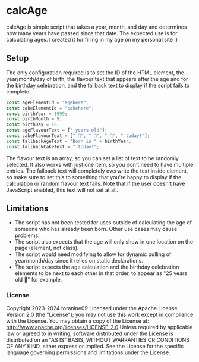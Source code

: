 # calcAge
calcAge is simple script that takes a year, month, and day and determines how many years have passed since that date. The expected use is for calculating ages. I created it for filling in my age on my personal site :)

## Setup
The only configuration required is to set the ID of the HTML element, the year/month/day of birth, the flavour text that appears after the age and for the birthday celebration, and the fallback text to display if the script fails to complete.
```js
const ageElementId = "agehere";
const cakeElementId = "cakehere";
const birthYear = 1999;
const birthMonth = 9;
const birthDay = 16;
const ageFlavourText = [" years old"];
const cakeFlavourText = [" 🎉", " 🎂", " 🍰", " today!"];
const fallbackAgeText = "Born in " + birthYear;
const fallbackCakeText = " today!";
```
The flavour text is an array, so you can set a list of text to be randomly selected. It also works with just one item, so you don't need to have multiple entries.
The fallback text will completely overwrite the text inside element, so make sure to set this to something that you're happy to display if the calculation or random flavour text fails. Note that if the user doesn't have JavaScript enabled, this text will not set at all.

## Limitations
- The script has not been tested for uses outside of calculating the age of someone who has already been born. Other use cases may cause problems.
- The script also expects that the age will only show in one location on the page (element, not class).
- The script would need modifying to allow for dynamic pulling of year/month/day since it relies on static declarations.
- The script expects the age calculation and the birthday celebration elements to be next to each other in that order, to appear as "25 years old 🎉" for example.

### License
Copyright 2023-2024 toranine09
Licensed under the Apache License, Version 2.0 (the "License"); you may not use this work except in compliance with the License.
You may obtain a copy of the License at: http://www.apache.org/licenses/LICENSE-2.0
Unless required by applicable law or agreed to in writing, software distributed under the License is distributed on an "AS IS" BASIS, WITHOUT WARRANTIES OR CONDITIONS OF ANY KIND, either express or implied. See the License for the specific language governing permissions and limitations under the License.
